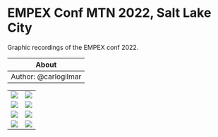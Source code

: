 # EMPEX Conf MTN 2022, Salt Lake City

Graphic recordings of the EMPEX conf 2022.

|About|
|:---:|
|Author: @carlogilmar|

<table width="100%">
  <tr>
    <td width="50%">
      <img src="https://user-images.githubusercontent.com/17634377/167322299-566d98b0-60be-427e-82a5-9615b1f36c55.png">
    </td>
    <td width="50%">
      <img src="https://user-images.githubusercontent.com/17634377/167322302-6826cee1-ae4b-4a8d-a48f-8ab7a20ebbd0.png">
    </td>
  </tr>

  <tr>
    <td width="50%">
      <img src="https://user-images.githubusercontent.com/17634377/167322309-8b36e5fe-9e83-44d9-9163-0a5706250757.png">
    </td>
    <td width="50%">
      <img src="https://user-images.githubusercontent.com/17634377/167322408-776f7e68-baae-4f3a-a6e2-ca7e36935689.png">
    </td>
  </tr>

  <tr>
    <td width="50%">
      <img src="https://user-images.githubusercontent.com/17634377/167322434-93cf57f9-965c-41bc-afce-33a1588e27b1.png">
    </td>
    <td width="50%">
      <img src="https://user-images.githubusercontent.com/17634377/167322443-6800c1e8-6b8a-4241-845c-9c2eb5845964.png">
    </td>
  </tr>

  <tr>
    <td width="50%">
      <img src="https://user-images.githubusercontent.com/17634377/167322446-c6567acf-fe92-4758-a973-5bef29574345.png">
    </td>
    <td width="50%">
      <img src="https://github.com/visualpartnership/empexconf/assets/17634377/c39ea215-b8ba-4ec4-83c9-24080c6a051a">
    </td>
  </tr>
  
</table>

